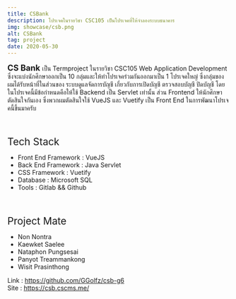 ```yaml
---
title: CSBank
description: โปรเจคในรายวิชา CSC105 เป็นโปรเจคที่ให้จำลองระบบธนาคาร
img: showcase/csb.png
alt: CSBank
tag: project
date: 2020-05-30
---
```


<b style="font-size:1.3em"> CS Bank </b> เป็น Termproject ในรายวิชา CSC105 Web Application Development ซึ่งจะแบ่งนักศึกษาออกเป็น 10 กลุ่มและให้ทำโปรเจคร่วมกันออกมาเป็น 1 โปรเจคใหญ่ ซึ่งกลุ่มของผมได้รับหน้าที่ในส่วนของ ระบบดูแลจัดการบัญชี เกี่ยวกับการเปิดบัญชี ตรวจสอบบัญชี ปิดบัญชี โดยในโปรเจคนี้มีข้อกำหนดคือให้ใช้ Backend เป็น Servlet เท่านั้น ส่วน Frontend ให้นักศึกษาตัดสินใจกันเอง ซึ่งพวกผมตัดสินใจใช้ VueJS และ Vuetify เป็น Front End ในการพัฒนาโปรเจคนี้ขึ้นมาครับ

<br/>
<p style="font-size:1.6em;margin-bottom:2%">Tech Stack</p>

- Front End Framework : VueJS
- Back End Framework : Java Servlet
- CSS Framework : Vuetify
- Database : Microsoft SQL
- Tools : Gitlab && Github 

<br/>
<p style="font-size:1.6em;margin-bottom:2%">Project Mate</p>

- Non Nontra
- Kaewket Saelee
- Nataphon Pungsesai
- Panyot Treammankong
- Wisit Prasinthong <br/>

Link : https://github.com/GGolfz/csb-g6 <br/>
Site : https://csb.cscms.me/

